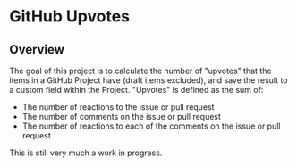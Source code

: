 # GitHub Upvotes

## Overview

The goal of this project is to calculate the number of "upvotes" that the items in a GitHub Project have (draft items excluded), and save the result to a custom field within the Project. "Upvotes" is defined as the sum of:

* The number of reactions to the issue or pull request
* The number of comments on the issue or pull request
* The number of reactions to each of the comments on the issue or pull request

This is still very much a work in progress.